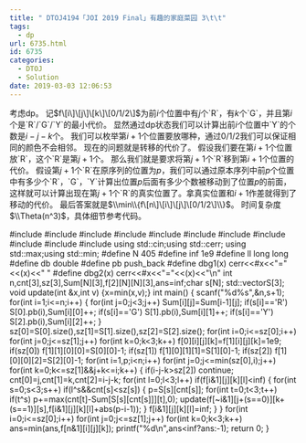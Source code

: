 ```yaml
---
title: " DTOJ4194「JOI 2019 Final」有趣的家庭菜园 3\t\t"
tags:
  - dp
url: 6735.html
id: 6735
categories:
  - DTOJ
  - Solution
date: 2019-03-03 12:06:53
---
```


考虑dp。 记$f\[i\]\[j\]\[k\]\[0/1/2\]$为前$i$个位置中有$j$个\`R\`，有$k$个\`G\`，并且第$i$个是\`R\`/\`G\`/\`Y\`的最小代价。 显然通过dp状态我们可以计算出前$i$个位置中\`Y\`的个数是$i-j-k$个。 我们可以枚举第$i+1$个位置要放哪种，通过$0/1/2$我们可以保证相同的颜色不会相邻。 现在的问题就是转移的代价了。 假设我们要在第$i+1$个位置放\`R\`，这个\`R\`是第$j+1$个。 那么我们就是要求将第$j+1$个\`R\`移到第$i+1$个位置的代价。 假设第$j+1$个\`R\`在原序列的位置为$p$，我们可以通过原本序列中前$p$个位置中有多少个\`R\`，\`G\`，\`Y\`计算出位置$p$后面有多少个数被移动到了位置$p$的前面，这样就可以计算出现在第$j+1$个\`R\`的真实位置了。拿真实位置和$i+1$作差就得到了移动的代价。 最后答案就是$\\min\\{f\[n\]\[i\]\[j\]\[0/1/2\]\\}$。 时间复杂度$\\Theta(n^3)$，具体细节参考代码。

#include<iostream>
#include<cstdio>
#include<cstdlib>
#include<cmath>
#include<cstring>
#include<string>
#include<algorithm>
#include<queue>
#include<vector>
#include<set>
#include<map>
using std::cin;using std::cerr;
using std::max;using std::min;
#define N 405
#define inf 1e9
#define ll long long
#define db double
#define pb push_back
#define dbg1(x) cerr<<#x<<"="<<(x)<<" "
#define dbg2(x) cerr<<#x<<"="<<(x)<<"\\n"
int n,cnt\[3\],sz\[3\],Sum\[N\]\[3\],f\[2\]\[N\]\[N\]\[3\],ans=inf;char s\[N\];
std::vector<int>S\[3\];
void update(int &x,int v) {x=min(x,v);}
int main()
{
	scanf("%d%s",&n,s+1);
	for(int i=1;i<=n;i++)
	{
		for(int j=0;j<3;j++) Sum\[i\]\[j\]=Sum\[i-1\]\[j\];
		if(s\[i\]=='R') S\[0\].pb(i),Sum\[i\]\[0\]++;
		if(s\[i\]=='G') S\[1\].pb(i),Sum\[i\]\[1\]++;
		if(s\[i\]=='Y') S\[2\].pb(i),Sum\[i\]\[2\]++;
	}
	sz\[0\]=S\[0\].size(),sz\[1\]=S\[1\].size(),sz\[2\]=S\[2\].size();
	for(int i=0;i<=sz\[0\];i++)
		for(int j=0;j<=sz\[1\];j++)
			for(int k=0;k<3;k++) f\[0\]\[i\]\[j\]\[k\]=f\[1\]\[i\]\[j\]\[k\]=1e9;
	if(sz\[0\]) f\[1\]\[1\]\[0\]\[0\]=S\[0\]\[0\]-1;
	if(sz\[1\]) f\[1\]\[0\]\[1\]\[1\]=S\[1\]\[0\]-1;
	if(sz\[2\]) f\[1\]\[0\]\[0\]\[2\]=S\[2\]\[0\]-1;
	for(int i=1,p;i<n;i++)
		for(int j=0;j<=min(sz\[0\],i);j++)
			for(int k=0;k<=sz\[1\]&&j+k<=i;k++)
			{
				if(i-j-k>sz\[2\]) continue;
				cnt\[0\]=j,cnt\[1\]=k,cnt\[2\]=i-j-k;
				for(int l=0;l<3;l++) if(f\[i&1\]\[j\]\[k\]\[l\]<inf)
				{
					for(int s=0;s<3;s++) if(l^s&&cnt\[s\]<sz\[s\])
					{
						p=S\[s\]\[cnt\[s\]\];
						for(int t=0;t<3;t++) if(t^s) p+=max(cnt\[t\]-Sum\[S\[s\]\[cnt\[s\]\]\]\[t\],0);
						update(f\[~i&1\]\[j+(s==0)\]\[k+(s==1)\]\[s\],f\[i&1\]\[j\]\[k\]\[l\]+abs(p-i-1));
					}
					f\[i&1\]\[j\]\[k\]\[l\]=inf;
				}
			}
	for(int i=0;i<=sz\[0\];i++)
		for(int j=0;j<=sz\[1\];j++)
			for(int k=0;k<3;k++) ans=min(ans,f\[n&1\]\[i\]\[j\]\[k\]);
	printf("%d\\n",ans<inf?ans:-1);
	return 0;
}